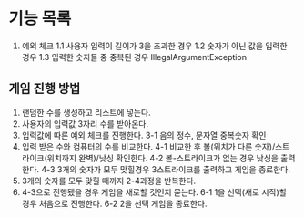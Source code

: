 # 기능 목록
1. 예외 체크
1.1 사용자 입력이 길이가 3을 초과한 경우 
1.2 숫자가 아닌 값을 입력한 경우
1.3 입력한 숫자들 중 중복된 경우
  IllegalArgumentException 
## 게임 진행 방법

1. 랜덤한 수를 생성하고 리스트에 넣는다.
2. 사용자의 입력값 3자리 수를 받아온다.
3. 입력값에 따른 예외 체크를 진행한다.
3-1 음의 정수, 문자열 중복숫자 확인
4. 입력 받은 수와 컴퓨터의 수를 비교한다.
4-1 비교한 후 볼(위치가 다른 숫자)/스트라이크(위치까지 완벽)/낫싱 확인한다. 
4-2 볼-스트라이크가 없는 경우 낫싱을 출력한다. 
4-3 3개의 숫자가 모두 맞힐경우 3스트라이크를 출력하고 게임을 종료한다.
5. 3개의 숫자를 모두 맞힐 때까지 2-4과정을 반복한다.
6. 4-3으로 진행됐을 경우 게임을 새로할 것인지 묻는다.
6-1  1을 선택(새로 시작)할 경우 처음으로 진행한다.
6-2  2을 선택 게임을 종료한다.
